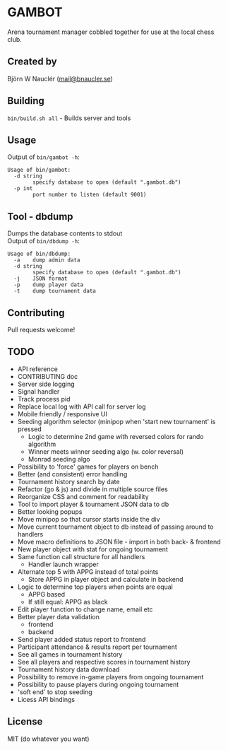 
# GAMBOT
Arena tournament manager cobbled together for use at the local chess club.

## Created by
Björn W Nauclér (mail@bnaucler.se)

## Building
`bin/build.sh all` - Builds server and tools

## Usage
Output of `bin/gambot -h`:  
```
Usage of bin/gambot:
  -d string
    	specify database to open (default ".gambot.db")
  -p int
    	port number to listen (default 9001)
```

## Tool - dbdump
Dumps the database contents to stdout  
Output of `bin/dbdump -h`:  
```
Usage of bin/dbdump:
  -a	dump admin data
  -d string
    	specify database to open (default ".gambot.db")
  -j	JSON format
  -p	dump player data
  -t	dump tournament data
```

## Contributing
Pull requests welcome!

## TODO
* API reference
* CONTRIBUTING doc
* Server side logging
* Signal handler
* Track process pid
* Replace local log with API call for server log
* Mobile friendly / responsive UI
* Seeding algorithm selector (minipop when 'start new tournament' is pressed
    - Logic to determine 2nd game with reversed colors for rando algorithm
    - Winner meets winner seeding algo (w. color reversal)
    - Monrad seeding algo
* Possibility to 'force' games for players on bench
* Better (and consistent) error handling
* Tournament history search by date
* Refactor (go & js) and divide in multiple source files
* Reorganize CSS and comment for readability
* Tool to import player & tournament JSON data to db
* Better looking popups
* Move minipop so that cursor starts inside the div
* Move current tournament object to db instead of passing around to handlers
* Move macro definitions to JSON file - import in both back- & frontend
* New player object with stat for ongoing tournament
* Same function call structure for all handlers
    - Handler launch wrapper
* Alternate top 5 with APPG instead of total points
    - Store APPG in player object and calculate in backend
* Logic to determine top players when points are equal
    - APPG based
    - If still equal: APPG as black
* Edit player function to change name, email etc
* Better player data validation
    - frontend
    - backend
* Send player added status report to frontend
* Participant attendance & results report per tournament
* See all games in tournament history
* See all players and respective scores in tournament history
* Tournament history data download
* Possibility to remove in-game players from ongoing tournament
* Possibility to pause players during ongoing tournament
* 'soft end' to stop seeding
* Licess API bindings

## License
MIT (do whatever you want)

